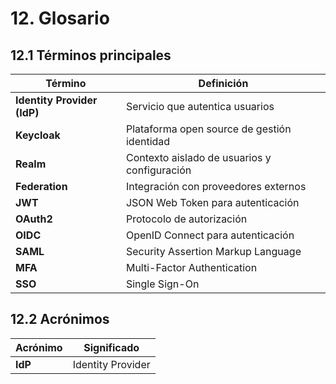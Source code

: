 # 12. Glosario

## 12.1 Términos principales

| Término | Definición |
|----------|------------|
| **Identity Provider (IdP)** | Servicio que autentica usuarios |
| **Keycloak** | Plataforma open source de gestión identidad |
| **Realm** | Contexto aislado de usuarios y configuración |
| **Federation** | Integración con proveedores externos |
| **JWT** | JSON Web Token para autenticación |
| **OAuth2** | Protocolo de autorización |
| **OIDC** | OpenID Connect para autenticación |
| **SAML** | Security Assertion Markup Language |
| **MFA** | Multi-Factor Authentication |
| **SSO** | Single Sign-On |

## 12.2 Acrónimos

| Acrónimo | Significado |
|-----------|-------------|
| **IdP** | Identity Provider |


